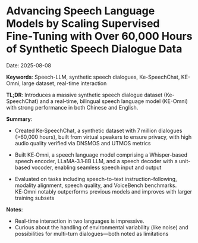 # Advancing Speech Language Models by Scaling Supervised Fine‑Tuning with Over 60,000 Hours of Synthetic Speech Dialogue Data
Date: 2025-08-08

**Keywords**: Speech-LLM, synthetic speech dialogues, Ke-SpeechChat, KE-Omni, large dataset, real-time interaction

**TL;DR**: Introduces a massive synthetic speech dialogue dataset (Ke-SpeechChat) and a real-time, bilingual speech language model (KE-Omni) with strong performance in both Chinese and English.

**Summary**:

- Created Ke‑SpeechChat, a synthetic dataset with 7 million dialogues (>60,000 hours), built from virtual speakers to ensure privacy, with high audio quality verified via DNSMOS and UTMOS metrics 


- Built KE‑Omni, a speech language model comprising a Whisper-based speech encoder, LLaMA‑3.1‑8B LLM, and a speech decoder with a unit-based vocoder, enabling seamless speech input and output 


- Evaluated on tasks including speech-to-text instruction-following, modality alignment, speech quality, and VoiceBench benchmarks. KE‑Omni notably outperforms previous models and improves with larger training subsets 


**Notes**: 
- Real-time interaction in two languages is impressive.
- Curious about the handling of environmental variability (like noise) and possibilities for multi-turn dialogues—both noted as limitations 
